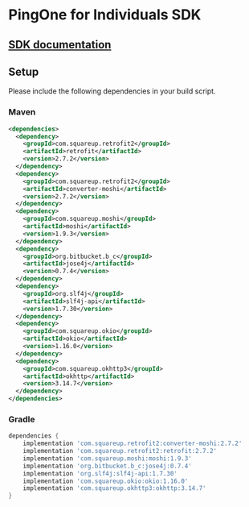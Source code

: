 # PingOne for Individuals SDK

## [SDK documentation](https://apidocs.pingidentity.com/pingone/native-sdks/v1/api/#pingone-shocard-server-sdk)

## Setup

Please include the following dependencies in your build script.

### Maven
```xml
<dependencies>
  <dependency>
    <groupId>com.squareup.retrofit2</groupId>
    <artifactId>retrofit</artifactId>
    <version>2.7.2</version>
  </dependency>
  <dependency>
    <groupId>com.squareup.retrofit2</groupId>
    <artifactId>converter-moshi</artifactId>
    <version>2.7.2</version>
  </dependency>
  <dependency>
    <groupId>com.squareup.moshi</groupId>
    <artifactId>moshi</artifactId>
    <version>1.9.3</version>
  </dependency>
  <dependency>
    <groupId>org.bitbucket.b_c</groupId>
    <artifactId>jose4j</artifactId>
    <version>0.7.4</version>
  </dependency>
  <dependency>
    <groupId>org.slf4j</groupId>
    <artifactId>slf4j-api</artifactId>
    <version>1.7.30</version>
  </dependency>
  <dependency>
    <groupId>com.squareup.okio</groupId>
    <artifactId>okio</artifactId>
    <version>1.16.0</version>
  </dependency>
  <dependency>
    <groupId>com.squareup.okhttp3</groupId>
    <artifactId>okhttp</artifactId>
    <version>3.14.7</version>
  </dependency>
</dependencies>
```

### Gradle
```groovy
dependencies {
    implementation 'com.squareup.retrofit2:converter-moshi:2.7.2'
    implementation 'com.squareup.retrofit2:retrofit:2.7.2'
    implementation 'com.squareup.moshi:moshi:1.9.3'
    implementation 'org.bitbucket.b_c:jose4j:0.7.4'
    implementation 'org.slf4j:slf4j-api:1.7.30'
    implementation 'com.squareup.okio:okio:1.16.0'
    implementation 'com.squareup.okhttp3:okhttp:3.14.7'
}
```
